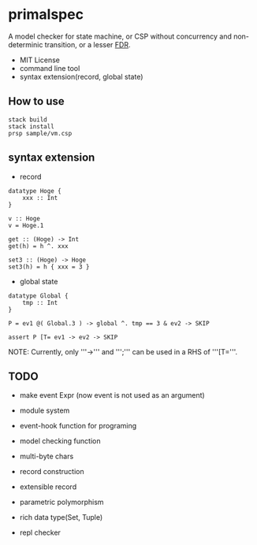 primalspec
============

A model checker for state machine, or CSP without concurrency and non-determinic transition, or a lesser [FDR](https://www.cs.ox.ac.uk/projects/fdr/).

* MIT License
* command line tool
* syntax extension(record, global state)


How to use
----------

```
stack build
stack install
prsp sample/vm.csp
```

syntax extension
-----------------

* record

```
datatype Hoge {
    xxx :: Int
}

v :: Hoge
v = Hoge.1

get :: (Hoge) -> Int
get(h) = h ^. xxx

set3 :: (Hoge) -> Hoge
set3(h) = h { xxx = 3 }
```

* global state
```
datatype Global {
    tmp :: Int
}

P = ev1 @( Global.3 ) -> global ^. tmp == 3 & ev2 -> SKIP

assert P [T= ev1 -> ev2 -> SKIP
```

NOTE: Currently, only '''->''' and ''';''' can be used in a RHS of '''[T='''.


TODO
---

* make event Expr (now event is not used as an argument)
* module system
* event-hook function for programing
* model checking function

* multi-byte chars
* record construction
* extensible record
* parametric polymorphism
* rich data type(Set, Tuple)
* repl checker


